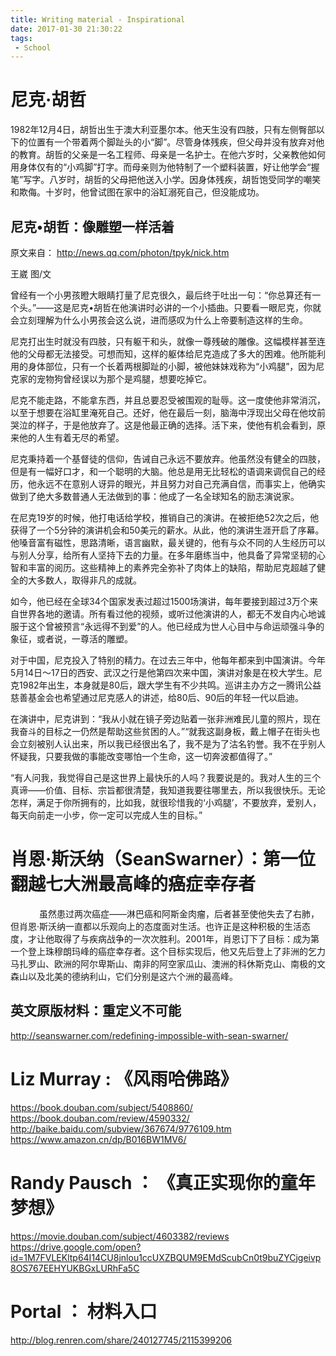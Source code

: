 ```yaml
---
title: Writing material - Inspirational
date: 2017-01-30 21:30:22
tags:
 - School
---
```



# 尼克·胡哲

1982年12月4日，胡哲出生于澳大利亚墨尔本。他天生没有四肢，只有左侧臀部以下的位置有一个带着两个脚趾头的小“脚”。尽管身体残疾，但父母并没有放弃对他的教育。胡哲的父亲是一名工程师、母亲是一名护士。在他六岁时，父亲教他如何用身体仅有的“小鸡脚”打字。而母亲则为他特制了一个塑料装置，好让他学会“握笔”写字。八岁时，胡哲的父母把他送入小学。因身体残疾，胡哲饱受同学的嘲笑和欺侮。十岁时，他曾试图在家中的浴缸溺死自己，但没能成功。

## 尼克•胡哲：像雕塑一样活着

原文来自： http://news.qq.com/photon/tpyk/nick.htm

王崴 图/文

曾经有一个小男孩瞪大眼睛打量了尼克很久，最后终于吐出一句：“你总算还有一个头。”——这是尼克•胡哲在他演讲时必讲的一个小插曲。只要看一眼尼克，你就会立刻理解为什么小男孩会这么说，进而感叹为什么上帝要制造这样的生命。

尼克打出生时就没有四肢，只有躯干和头，就像一尊残破的雕像。这幅模样甚至连他的父母都无法接受。可想而知，这样的躯体给尼克造成了多大的困难。他所能利用的身体部位，只有一个长着两根脚趾的小脚，被他妹妹戏称为“小鸡腿”，因为尼克家的宠物狗曾经误以为那个是鸡腿，想要吃掉它。

尼克不能走路，不能拿东西，并且总要忍受被围观的耻辱。这一度使他非常消沉，以至于想要在浴缸里淹死自己。还好，他在最后一刻，脑海中浮现出父母在他坟前哭泣的样子，于是他放弃了。这是他最正确的选择。活下来，使他有机会看到，原来他的人生有着无尽的希望。

尼克秉持着一个基督徒的信仰，告诫自己永远不要放弃。他虽然没有健全的四肢，但是有一幅好口才，和一个聪明的大脑。他总是用无比轻松的语调来调侃自己的经历，他永远不在意别人讶异的眼光，并且努力对自己充满自信，而事实上，他确实做到了绝大多数普通人无法做到的事：他成了一名全球知名的励志演说家。

在尼克19岁的时候，他打电话给学校，推销自己的演讲。在被拒绝52次之后，他获得了一个5分钟的演讲机会和50美元的薪水。从此，他的演讲生涯开启了序幕。他嗓音富有磁性，思路清晰，语言幽默，最关键的，他有与众不同的人生经历可以与别人分享，给所有人坚持下去的力量。在多年磨练当中，他具备了异常坚韧的心智和丰富的阅历。这些精神上的素养完全弥补了肉体上的缺陷，帮助尼克超越了健全的大多数人，取得非凡的成就。

如今，他已经在全球34个国家发表过超过1500场演讲，每年要接到超过3万个来自世界各地的邀请。所有看过他的视频，或听过他演讲的人，都无不发自内心地诚服于这个曾被预言“永远得不到爱”的人。他已经成为世人心目中与命运顽强斗争的象征，或者说，一尊活的雕塑。

对于中国，尼克投入了特别的精力。在过去三年中，他每年都来到中国演讲。今年5月14日～17日的西安、武汉之行是他第四次来中国，演讲对象是在校大学生。尼克1982年出生，本身就是80后，跟大学生有不少共鸣。巡讲主办方之一腾讯公益慈善基金会也希望通过尼克感人的讲述，给80后、90后的年轻一代以启迪。

在演讲中，尼克讲到：“我从小就在镜子旁边贴着一张非洲难民儿童的照片，现在我奋斗的目标之一仍然是帮助这些贫困的人。”“就我这副身板，戴上帽子在街头也会立刻被别人认出来，所以我已经很出名了，我不是为了沽名钓誉。我不在乎别人怀疑我，只要我做的事能改变哪怕一个生命，这一切奔波都值得了。”

“有人问我，我觉得自己是这世界上最快乐的人吗？我要说是的。我对人生的三个真谛——价值、目标、宗旨都很清楚，我知道我要往哪里去，所以我很快乐。无论怎样，满足于你所拥有的，比如我，就很珍惜我的‘小鸡腿’，不要放弃，爱别人，每天向前走一小步，你一定可以完成人生的目标。”

# 肖恩·斯沃纳（SeanSwarner）：第一位翻越七大洲最高峰的癌症幸存者
　　
　虽然患过两次癌症——淋巴癌和阿斯金肉瘤，后者甚至使他失去了右肺，但肖恩·斯沃纳一直都以乐观向上的态度面对生活。也许正是这种积极的生活态度，才让他取得了与疾病战争的一次次胜利。2001年，肖恩订下了目标：成为第一个登上珠穆朗玛峰的癌症幸存者。这个目标实现后，他又先后登上了非洲的乞力马扎罗山、欧洲的阿尔卑斯山、南非的阿空家瓜山、澳洲的科休斯克山、南极的文森山以及北美的德纳利山，它们分别是这六个洲的最高峰。

## 英文原版材料：重定义不可能

http://seanswarner.com/redefining-impossible-with-sean-swarner/

# Liz Murray : 《风雨哈佛路》

https://book.douban.com/subject/5408860/
https://book.douban.com/review/4590332/
http://baike.baidu.com/subview/367674/9776109.htm
https://www.amazon.cn/dp/B016BW1MV6/

# Randy Pausch ： 《真正实现你的童年梦想》

https://movie.douban.com/subject/4603382/reviews
https://drive.google.com/open?id=1M7FVLEKltp64I14CU8jnlou1ccUXZBQUM9EMdScubCn0t9buZYCjgeivp8OS767EEHYUKBGxLURhFa5C

# Portal ： 材料入口

http://blog.renren.com/share/240127745/2115399206